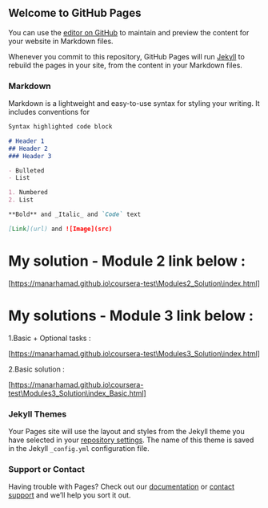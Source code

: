 ## Welcome to GitHub Pages

You can use the [editor on GitHub](https://github.com/Manarhamad/coursera-test/edit/master/README.md) to maintain and preview the content for your website in Markdown files.

Whenever you commit to this repository, GitHub Pages will run [Jekyll](https://jekyllrb.com/) to rebuild the pages in your site, from the content in your Markdown files.

### Markdown

Markdown is a lightweight and easy-to-use syntax for styling your writing. It includes conventions for

```markdown
Syntax highlighted code block

# Header 1
## Header 2
### Header 3

- Bulleted
- List

1. Numbered
2. List

**Bold** and _Italic_ and `Code` text

[Link](url) and ![Image](src)
```
# My solution - Module 2 link below :

[https://manarhamad.github.io\coursera-test\Modules2_Solution\index.html]

# My solutions - Module 3 link below :

1.Basic + Optional tasks :

[https://manarhamad.github.io\coursera-test\Modules3_Solution\index.html]

2.Basic solution :

[https://manarhamad.github.io\coursera-test\Modules3_Solution\index_Basic.html]

### Jekyll Themes

Your Pages site will use the layout and styles from the Jekyll theme you have selected in your [repository settings](https://github.com/Manarhamad/coursera-test/settings). The name of this theme is saved in the Jekyll `_config.yml` configuration file.

### Support or Contact

Having trouble with Pages? Check out our [documentation](https://help.github.com/categories/github-pages-basics/) or [contact support](https://github.com/contact) and we’ll help you sort it out.
